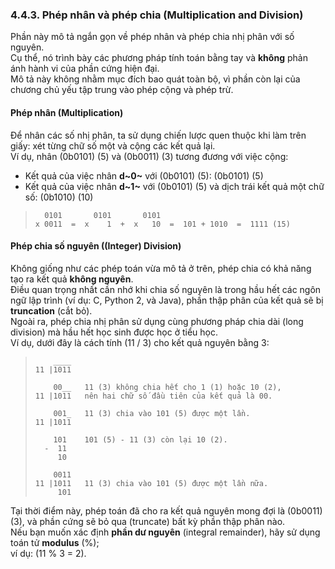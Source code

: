 ### 4.4.3. Phép nhân và phép chia (Multiplication and Division)

Phần này mô tả ngắn gọn về phép nhân và phép chia nhị phân với số nguyên.  
Cụ thể, nó trình bày các phương pháp tính toán bằng tay và **không** phản ánh hành vi của phần cứng hiện đại.  
Mô tả này không nhằm mục đích bao quát toàn bộ, vì phần còn lại của chương chủ yếu tập trung vào phép cộng và phép trừ.

#### Phép nhân (Multiplication)

Để nhân các số nhị phân, ta sử dụng chiến lược quen thuộc khi làm trên giấy: xét từng chữ số một và cộng các kết quả lại.  
Ví dụ, nhân \(0b0101\) (5) và \(0b0011\) (3) tương đương với việc cộng:

- Kết quả của việc nhân **d~0~** với \(0b0101\) (5): \(0b0101\) (5)  
- Kết quả của việc nhân **d~1~** với \(0b0101\) (5) và dịch trái kết quả một chữ số: \(0b1010\) (10)

> ```
>   0101       0101       0101
> x 0011  =  x    1  +  x   10  =  101 + 1010  =  1111 (15)
> ```

#### Phép chia số nguyên ((Integer) Division)

Không giống như các phép toán vừa mô tả ở trên, phép chia có khả năng tạo ra kết quả **không nguyên**.  
Điều quan trọng nhất cần nhớ khi chia số nguyên là trong hầu hết các ngôn ngữ lập trình (ví dụ: C, Python 2, và Java), phần thập phân của kết quả sẽ bị **truncation** (cắt bỏ).  
Ngoài ra, phép chia nhị phân sử dụng cùng phương pháp chia dài (long division) mà hầu hết học sinh được học ở tiểu học.  
Ví dụ, dưới đây là cách tính \(11 / 3\) cho kết quả nguyên bằng 3:

> ```
>     ____ 
> 11 |1011
> 
>     00__   11 (3) không chia hết cho 1 (1) hoặc 10 (2),
> 11 |1011   nên hai chữ số đầu tiên của kết quả là 00.
> 
>     001_   11 (3) chia vào 101 (5) được một lần.
> 11 |1011
> 
>     101    101 (5) - 11 (3) còn lại 10 (2).
>   -  11
>      10
> 
>     0011
> 11 |1011   11 (3) chia vào 101 (5) được một lần nữa.
>      101
> ```

Tại thời điểm này, phép toán đã cho ra kết quả nguyên mong đợi là \(0b0011\) (3), và phần cứng sẽ bỏ qua (truncate) bất kỳ phần thập phân nào.  
Nếu bạn muốn xác định **phần dư nguyên** (integral remainder), hãy sử dụng toán tử **modulus** (%);  
ví dụ: \(11 \% 3 = 2\).
